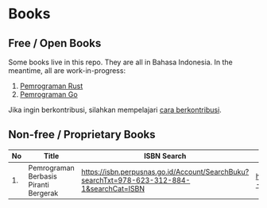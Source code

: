 # Books

## Free / Open Books

Some books live in this repo. They are all in Bahasa Indonesia. In the meantime, all are work-in-progress:

1.  [Pemrograman Rust](pemrograman-rust/)
2.  [Pemrograman Go](pemrograman-go/)

Jika ingin berkontribusi, silahkan mempelajari [cara berkontribusi](kontribusi.md).

## Non-free / Proprietary Books

| No | Title | ISBN Search | Book Website | Cover |
|----|-------|-------------|--------------|-------|
| 1. | Pemrograman Berbasis Piranti Bergerak | https://isbn.perpusnas.go.id/Account/SearchBuku?searchTxt=978-623-312-884-1&searchCat=ISBN | http://bahanajar.ut.ac.id/books/bookdetail/1378/MSIM4401---Pemrograman-Berbasis-Piranti-Bergerak | ![cover](images/buku-piranti-bergerak.jpg) |

